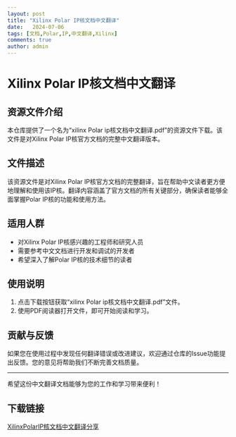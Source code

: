 ```yaml
---
layout: post
title: "Xilinx Polar IP核文档中文翻译"
date:   2024-07-06
tags: [文档,Polar,IP,中文翻译,Xilinx]
comments: true
author: admin
---
```

# Xilinx Polar IP核文档中文翻译

## 资源文件介绍

本仓库提供了一个名为“xilinx Polar ip核文档中文翻译.pdf”的资源文件下载。该文件是对Xilinx Polar IP核官方文档的完整中文翻译版本。

## 文件描述

该资源文件是对Xilinx Polar IP核官方文档的完整翻译，旨在帮助中文读者更方便地理解和使用该IP核。翻译内容涵盖了官方文档的所有关键部分，确保读者能够全面掌握Polar IP核的功能和使用方法。

## 适用人群

- 对Xilinx Polar IP核感兴趣的工程师和研究人员
- 需要参考中文文档进行开发和调试的开发者
- 希望深入了解Polar IP核的技术细节的读者

## 使用说明

1. 点击下载按钮获取“xilinx Polar ip核文档中文翻译.pdf”文件。
2. 使用PDF阅读器打开文件，即可开始阅读和学习。

## 贡献与反馈

如果您在使用过程中发现任何翻译错误或改进建议，欢迎通过仓库的Issue功能提出反馈。您的意见将帮助我们不断完善文档质量。

---

希望这份中文翻译文档能够为您的工作和学习带来便利！

## 下载链接

[XilinxPolarIP核文档中文翻译分享](https://pan.quark.cn/s/f12524cb09ca)